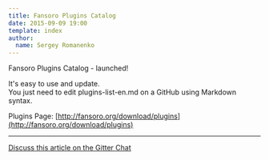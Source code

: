 ```yaml
---
title: Fansoro Plugins Catalog
date: 2015-09-09 19:00
template: index
author:
  name: Sergey Romanenko
---
```


Fansoro Plugins Catalog - launched!  

It's easy to use and update.   
You just need to edit plugins-list-en.md on a GitHub using Markdown syntax.  

Plugins Page: [http://fansoro.org/download/plugins](http://fansoro.org/download/plugins)  

<hr>  

[<i class="fa fa-comments"></i> Discuss this article on the Gitter Chat](https://gitter.im/fansoro/fansoro)  

